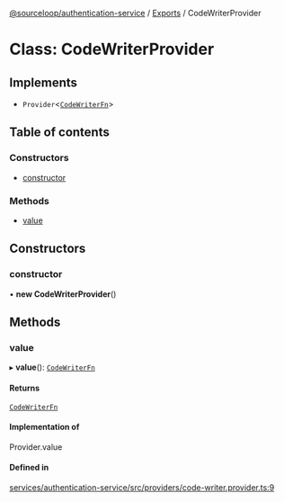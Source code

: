 [@sourceloop/authentication-service](../README.md) / [Exports](../modules.md) / CodeWriterProvider

# Class: CodeWriterProvider

## Implements

- `Provider`<[`CodeWriterFn`](../modules.md#codewriterfn)\>

## Table of contents

### Constructors

- [constructor](CodeWriterProvider.md#constructor)

### Methods

- [value](CodeWriterProvider.md#value)

## Constructors

### constructor

• **new CodeWriterProvider**()

## Methods

### value

▸ **value**(): [`CodeWriterFn`](../modules.md#codewriterfn)

#### Returns

[`CodeWriterFn`](../modules.md#codewriterfn)

#### Implementation of

Provider.value

#### Defined in

[services/authentication-service/src/providers/code-writer.provider.ts:9](https://github.com/sourcefuse/loopback4-microservice-catalog/blob/bc2553587/services/authentication-service/src/providers/code-writer.provider.ts#L9)
